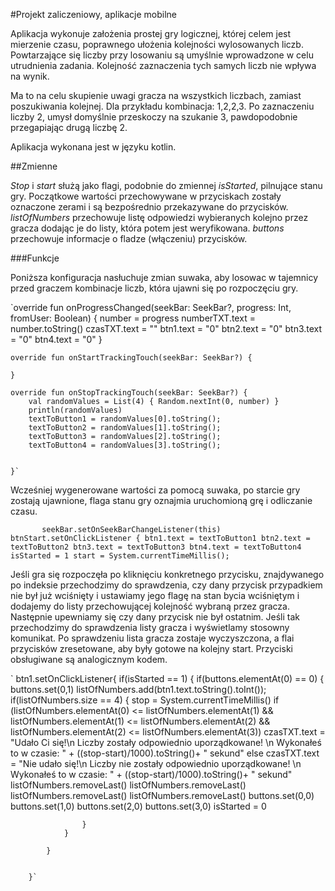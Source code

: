 #Projekt zaliczeniowy, aplikacje mobilne

Aplikacja wykonuje założenia prostej gry logicznej, której celem jest mierzenie czasu, poprawnego ułożenia kolejności wylosowanych liczb. Powtarzające się liczby przy losowaniu są umyślnie wprowadzone w celu utrudnienia zadania. Kolejność zaznaczenia tych samych liczb nie wpływa na wynik.

Ma to na celu skupienie uwagi gracza na wszystkich liczbach, zamiast poszukiwania kolejnej. Dla przykładu kombinacja: 1,2,2,3. Po zaznaczeniu liczby 2, umysł domyślnie przeskoczy na szukanie 3, pawdopodobnie przegapiając drugą liczbę 2.

Aplikacja wykonana jest w języku kotlin.

##Zmienne

*Stop* i *start* służą jako flagi, podobnie do zmiennej *isStarted*, pilnujące stanu gry. Początkowe wartości przechowywane w przyciskach zostały oznaczone zerami i są bezpośrednio przekazywane do przycisków. *listOfNumbers* przechowuje listę odpowiedzi wybieranych kolejno przez gracza dodając je do listy, która potem jest weryfikowana. *buttons* przechowuje informacje o fladze (włączeniu) przycisków.

###Funkcje

Poniższa konfiguracja nasłuchuje zmian suwaka, aby losowac w tajemnicy przed graczem
kombinacje liczb, która ujawni się po rozpoczęciu gry.

`override fun onProgressChanged(seekBar: SeekBar?, progress: Int, fromUser: Boolean) {
        number = progress
        numberTXT.text = number.toString()
        czasTXT.text = ""
        btn1.text = "0"
        btn2.text = "0"
        btn3.text = "0"
        btn4.text = "0"
    }

    override fun onStartTrackingTouch(seekBar: SeekBar?) {

    }

    override fun onStopTrackingTouch(seekBar: SeekBar?) {
        val randomValues = List(4) { Random.nextInt(0, number) }
        println(randomValues)
        textToButton1 = randomValues[0].toString();
        textToButton2 = randomValues[1].toString();
        textToButton3 = randomValues[2].toString();
        textToButton4 = randomValues[3].toString();


    }`

Wcześniej wygenerowane wartości za pomocą suwaka, po starcie gry zostają ujawnione, flaga stanu gry
oznajmia uruchomioną grę i odliczanie czasu.

`       seekBar.setOnSeekBarChangeListener(this)
        btnStart.setOnClickListener {
            btn1.text = textToButton1
            btn2.text = textToButton2
            btn3.text = textToButton3
            btn4.text = textToButton4
            isStarted = 1
            start = System.currentTimeMillis();`

Jeśli gra się rozpoczęła po kliknięciu konkretnego przycisku, znajdywanego po indeksie przechodzimy do
sprawdzenia, czy dany przycisk przypadkiem nie był już wciśnięty i ustawiamy jego flagę na stan bycia
wciśniętym i dodajemy do listy przechowującej kolejność wybraną przez gracza. Następnie upewniamy się
czy dany przycisk nie był ostatnim. Jeśli tak przechodzimy do sprawdzenia listy gracza i wyświetlamy
stosowny komunikat. Po sprawdzeniu lista gracza zostaje wyczyszczona, a flai przycisków zresetowane,
aby były gotowe na kolejny start. Przyciski obsługiwane są analogicznym kodem.

`       btn1.setOnClickListener{
            if(isStarted == 1)
            {
                if(buttons.elementAt(0) == 0)
                {
                    buttons.set(0,1)
                    listOfNumbers.add(btn1.text.toString().toInt());
                    if(listOfNumbers.size == 4)
                    {
                        stop = System.currentTimeMillis()
                        if (listOfNumbers.elementAt(0) <= listOfNumbers.elementAt(1) && listOfNumbers.elementAt(1) <= listOfNumbers.elementAt(2) && listOfNumbers.elementAt(2) <= listOfNumbers.elementAt(3))
                            czasTXT.text = "Udało Ci się!\n Liczby zostały odpowiednio uporządkowane! \n Wykonałeś to w czasie: " + ((stop-start)/1000).toString()+ " sekund"
                        else
                            czasTXT.text = "Nie udało się!\n Liczby nie zostały odpowiednio uporządkowane! \n Wykonałeś to w czasie: " + ((stop-start)/1000).toString()+ " sekund"
                        listOfNumbers.removeLast()
                        listOfNumbers.removeLast()
                        listOfNumbers.removeLast()
                        listOfNumbers.removeLast()
                        buttons.set(0,0)
                        buttons.set(1,0)
                        buttons.set(2,0)
                        buttons.set(3,0)
                        isStarted = 0

                    }
                }

            }


        }`
